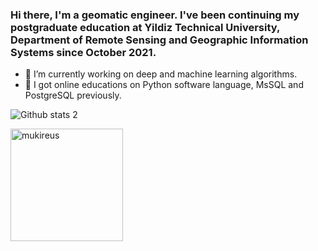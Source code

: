 ### Hi there, I'm a geomatic engineer. I've been continuing my postgraduate education at Yildiz Technical University, Department of Remote Sensing and Geographic Information Systems since October 2021.

- 🔭 I’m currently working on deep and machine learning algorithms.
- 🌱 I got online educations on Python software language, MsSQL and PostgreSQL previously.

![Github stats 2](https://github-readme-stats.vercel.app/api?username=serdarekiz&show_icons=true&theme=radical)


<img height="180em" align="center" src="https://github-readme-stats.vercel.app/api/top-langs?username=serdarekiz&show_icons=true&locale=en&layout=compact&langs_count=8&theme=algolia" alt="mukireus"/>
